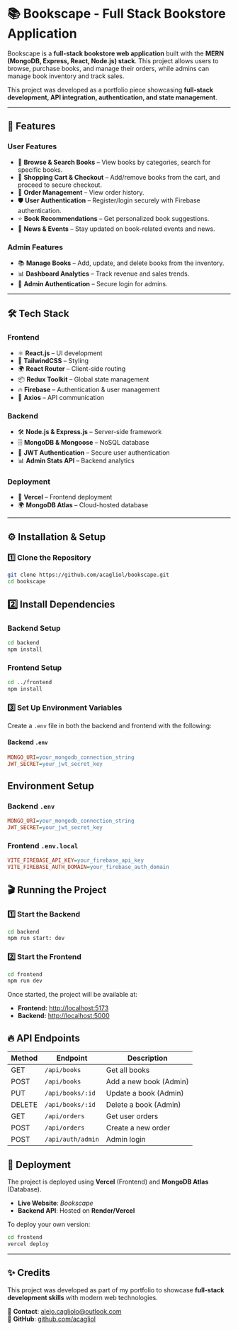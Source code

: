# 📚 Bookscape - Full Stack Bookstore Application

Bookscape is a **full-stack bookstore web application** built with the **MERN (MongoDB, Express, React, Node.js) stack**. This project allows users to browse, purchase books, and manage their orders, while admins can manage book inventory and track sales.  

This project was developed as a portfolio piece showcasing **full-stack development, API integration, authentication, and state management**.

---

## 🚀 Features

### **User Features**
- 📖 **Browse & Search Books** – View books by categories, search for specific books.
- 🛒 **Shopping Cart & Checkout** – Add/remove books from the cart, and proceed to secure checkout.
- 📝 **Order Management** – View order history.
- 🛡 **User Authentication** – Register/login securely with Firebase authentication.
- ⭐ **Book Recommendations** – Get personalized book suggestions.
- 📢 **News & Events** – Stay updated on book-related events and news.

### **Admin Features**
- 📚 **Manage Books** – Add, update, and delete books from the inventory.
- 📊 **Dashboard Analytics** – Track revenue and sales trends.
- 👤 **Admin Authentication** – Secure login for admins.

---

## 🛠️ Tech Stack

### **Frontend**
- ⚛️ **React.js** – UI development
- 🎨 **TailwindCSS** – Styling
- 🌍 **React Router** – Client-side routing
- 📦 **Redux Toolkit** – Global state management
- 🔥 **Firebase** – Authentication & user management
- 📡 **Axios** – API communication

### **Backend**
- 🛠 **Node.js & Express.js** – Server-side framework
- 🗄 **MongoDB & Mongoose** – NoSQL database
- 🔐 **JWT Authentication** – Secure user authentication
- 📊 **Admin Stats API** – Backend analytics

### **Deployment**
- 🚀 **Vercel** – Frontend deployment
- 🌍 **MongoDB Atlas** – Cloud-hosted database

---

## ⚙️ Installation & Setup

### **1️⃣ Clone the Repository**
```bash
git clone https://github.com/acagliol/bookscape.git
cd bookscape
```

## 2️⃣ Install Dependencies  

### Backend Setup  
```bash
cd backend
npm install
```

### Frontend Setup  
```bash
cd ../frontend
npm install
```

### 3️⃣ Set Up Environment Variables

Create a `.env` file in both the backend and frontend with the following:

#### Backend `.env`
```ini
MONGO_URI=your_mongodb_connection_string
JWT_SECRET=your_jwt_secret_key
```

## Environment Setup

### Backend `.env`
```ini
MONGO_URI=your_mongodb_connection_string
JWT_SECRET=your_jwt_secret_key
```

### Frontend `.env.local`
```ini
VITE_FIREBASE_API_KEY=your_firebase_api_key
VITE_FIREBASE_AUTH_DOMAIN=your_firebase_auth_domain
```

## 🎬 Running the Project

### 1️⃣ Start the Backend
```bash
cd backend
npm run start: dev
```

### 2️⃣ Start the Frontend
```bash
cd frontend
npm run dev
```

Once started, the project will be available at:

- **Frontend:** [http://localhost:5173](http://localhost:5173)
- **Backend:** [http://localhost:5000](http://localhost:5000)

## 🔥 API Endpoints

| Method  | Endpoint           | Description             |
|---------|--------------------|-------------------------|
| GET     | `/api/books`       | Get all books          |
| POST    | `/api/books`       | Add a new book (Admin) |
| PUT     | `/api/books/:id`   | Update a book (Admin)  |
| DELETE  | `/api/books/:id`   | Delete a book (Admin)  |
| GET     | `/api/orders`      | Get user orders        |
| POST    | `/api/orders`      | Create a new order     |
| POST    | `/api/auth/admin`  | Admin login            |

## 🚀 Deployment

The project is deployed using **Vercel** (Frontend) and **MongoDB Atlas** (Database).

- **Live Website**: *Bookscape*
- **Backend API**: Hosted on **Render/Vercel**

To deploy your own version:

```bash
cd frontend
vercel deploy
```

---

## ✨ Credits

This project was developed as part of my portfolio to showcase **full-stack development skills** with modern web technologies.

📧 **Contact**: [alejo.cagliolo@outlook.com](mailto:alejo.cagliolo@outlook.com)  
🔗 **GitHub**: [github.com/acagliol](https://github.com/acagliol)
